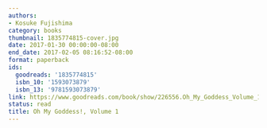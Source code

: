 ```yaml
---
authors:
- Kosuke Fujishima
category: books
thumbnail: 1835774815-cover.jpg
date: 2017-01-30 00:00:00-08:00
end_date: 2017-02-05 08:16:52-08:00
format: paperback
ids:
  goodreads: '1835774815'
  isbn_10: '1593073879'
  isbn_13: '9781593073879'
link: https://www.goodreads.com/book/show/226556.Oh_My_Goddess_Volume_1
status: read
title: Oh My Goddess!, Volume 1
---
```

